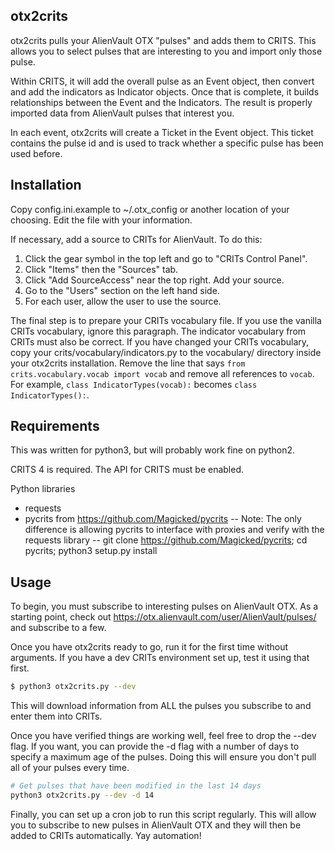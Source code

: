 otx2crits
---------
otx2crits pulls your AlienVault OTX "pulses" and adds them to CRITS. This allows you to select pulses that are interesting to you and import only those pulse.

Within CRITS, it will add the overall pulse as an Event object, then convert and add the indicators as Indicator objects. Once that is complete, it builds relationships between the Event and the Indicators. The result is properly imported data from AlienVault pulses that interest you.

In each event, otx2crits will create a Ticket in the Event object. This ticket contains the pulse id and is used to track whether a specific pulse has been used before.

Installation
------------
Copy config.ini.example to ~/.otx_config or another location of your choosing. Edit the file with your information.

If necessary, add a source to CRITs for AlienVault. To do this:
1. Click the gear symbol in the top left and go to "CRITs Control Panel".
2. Click "Items" then the "Sources" tab.
3. Click "Add SourceAccess" near the top right. Add your source.
4. Go to the "Users" section on the left hand side.
5. For each user, allow the user to use the source.

The final step is to prepare your CRITs vocabulary file. If you use the vanilla CRITs vocabulary, ignore this paragraph. The indicator vocabulary from CRITs must also be correct. If you have changed your CRITs vocabulary, copy your crits/vocabulary/indicators.py to the vocabulary/ directory inside your otx2crits installation. Remove the line that says `from crits.vocabulary.vocab import vocab` and remove all references to `vocab`. For example, `class IndicatorTypes(vocab):` becomes `class IndicatorTypes():`.

Requirements
------------
This was written for python3, but will probably work fine on python2.

CRITS 4 is required. The API for CRITS must be enabled.

Python libraries
- requests
- pycrits from https://github.com/Magicked/pycrits
-- Note: The only difference is allowing pycrits to interface with proxies and verify with the requests library
-- git clone https://github.com/Magicked/pycrits; cd pycrits; python3 setup.py install

Usage
-----
To begin, you must subscribe to interesting pulses on AlienVault OTX. As a starting point, check out https://otx.alienvault.com/user/AlienVault/pulses/ and subscribe to a few.

Once you have otx2crits ready to go, run it for the first time without arguments. If you have a dev CRITs environment set up, test it using that first.

```bash
$ python3 otx2crits.py --dev
```

This will download information from ALL the pulses you subscribe to and enter them into CRITs.

Once you have verified things are working well, feel free to drop the --dev flag. If you want, you can provide the -d flag with a number of days to specify a maximum age of the pulses. Doing this will ensure you don't pull all of your pulses every time.

```bash
# Get pulses that have been modified in the last 14 days
python3 otx2crits.py --dev -d 14
```

Finally, you can set up a cron job to run this script regularly. This will allow you to subscribe to new pulses in AlienVault OTX and they will then be added to CRITs automatically. Yay automation!
